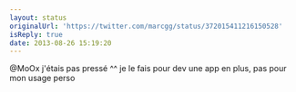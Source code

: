 ```yaml
---
layout: status
originalUrl: 'https://twitter.com/marcgg/status/372015411216150528'
isReply: true
date: 2013-08-26 15:19:20
---
```


@MoOx j'étais pas pressé ^^ je le fais pour dev une app en plus, pas pour mon usage perso
